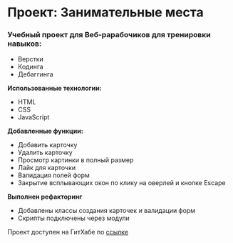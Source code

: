 # Проект: Занимательные места 

### Учебный проект для Веб-рарабочиков для тренировки навыков:

* Верстки
* Кодинга
* Дебаггинга

**Использованные технологии:**

* HTML
* CSS
* JavaScript

**Добавленные функции:**

* Добавить карточку
* Удалить карточку
* Просмотр картинки в полный размер
* Лайк для карточки
* Валидация полей форм
* Закрытие всплывающих окон по клику на оверлей и кнопке Escape

**Выполнен рефакторинг**

* Добавлены классы создания карточек и валидации форм
* Скрипты подключены через модули


Проект доступен на ГитХабе по [ссылке](https://vskostenko.github.io/mesto/index.html)

